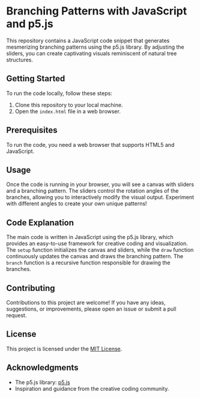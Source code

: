 # Branching Patterns with JavaScript and p5.js

This repository contains a JavaScript code snippet that generates mesmerizing branching patterns using the p5.js library. By adjusting the sliders, you can create captivating visuals reminiscent of natural tree structures.

## Getting Started

To run the code locally, follow these steps:

1. Clone this repository to your local machine.
2. Open the `index.html` file in a web browser.

## Prerequisites

To run the code, you need a web browser that supports HTML5 and JavaScript.

## Usage

Once the code is running in your browser, you will see a canvas with sliders and a branching pattern. The sliders control the rotation angles of the branches, allowing you to interactively modify the visual output. Experiment with different angles to create your own unique patterns!

## Code Explanation

The main code is written in JavaScript using the p5.js library, which provides an easy-to-use framework for creative coding and visualization. The `setup` function initializes the canvas and sliders, while the `draw` function continuously updates the canvas and draws the branching pattern. The `branch` function is a recursive function responsible for drawing the branches.

## Contributing

Contributions to this project are welcome! If you have any ideas, suggestions, or improvements, please open an issue or submit a pull request.

## License

This project is licensed under the [MIT License](LICENSE).

## Acknowledgments

- The p5.js library: [p5.js](https://p5js.org/)
- Inspiration and guidance from the creative coding community.
